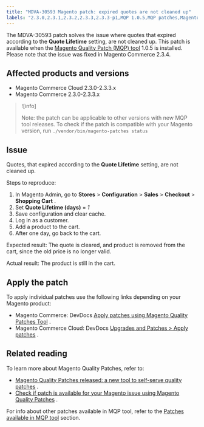 ```yaml
---
title: "MDVA-30593 Magento patch: expired quotes are not cleaned up"
labels: "2.3.0,2.3.1,2.3.2,2.3.3,2.3.3-p1,MQP 1.0.5,MQP patches,Magento Commerce,Magento Commerce Cloud,Magento Quality Patches,quote,support tools"
---
```


The MDVA-30593 patch solves the issue where quotes that expired according to the **Quote Lifetime** setting, are not cleaned up. This patch is available when the [Magento Quality Patch (MQP) tool](https://support.magento.com/hc/en-us/articles/360047139492) 1.0.5 is installed. Please note that the issue was fixed in Magento Commerce 2.3.4.

## Affected products and versions

* Magento Commerce Cloud 2.3.0-2.3.3.x
* Magento Commerce 2.3.0-2.3.3.x

>![info]
>
>Note: the patch can be applicable to other versions with new MQP tool releases. To check if the patch is compatible with your Magento version, run `./vendor/bin/magento-patches
    status` 

## Issue

Quotes, that expired according to the **Quote Lifetime** setting, are not cleaned up.

 <span class="wysiwyg-underline">Steps to reproduce:</span> 

1. In Magento Admin, go to **Stores** > **Configuration** > **Sales** > **Checkout** > **Shopping Cart** .
1. Set **Quote Lifetime (days)** = *1* 
1. Save configuration and clear cache.
1. Log in as a customer.
1. Add a product to the cart.
1. After one day, go back to the cart.

 <span class="wysiwyg-underline">Expected result:</span> The quote is cleared, and product is removed from the cart, since the old price is no longer valid.

 <span class="wysiwyg-underline">Actual result:</span> The product is still in the cart.

## Apply the patch

To apply individual patches use the following links depending on your Magento product:

* Magento Commerce: DevDocs [Apply patches using Magento Quality Patches Tool](https://devdocs.magento.com/guides/v2.4/comp-mgr/patching/mqp.html) .
* Magento Commerce Cloud: DevDocs [Upgrades and Patches > Apply patches](https://devdocs.magento.com/cloud/project/project-patch.html) .

## Related reading

To learn more about Magento Quality Patches, refer to:

* [Magento Quality Patches released: a new tool to self-serve quality patches](https://support.magento.com/hc/en-us/articles/360047139492) .
* [Check if patch is available for your Magento issue using Magento Quality Patches](https://support.magento.com/hc/en-us/articles/360047125252) .

For info about other patches available in MQP tool, refer to the [Patches available in MQP tool](https://support.magento.com/hc/en-us/sections/360010506631-Patches-available-in-MQP-tool-) section.